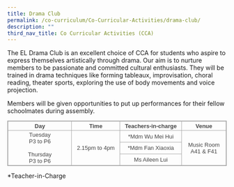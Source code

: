 ```yaml
---
title: Drama Club
permalink: /co-curriculum/Co-Curricular-Activities/drama-club/
description: ""
third_nav_title: Co Curricular Activities (CCA)
---
```

The EL Drama Club is an excellent choice of CCA for students who aspire to express themselves artistically through drama. Our aim is to nurture members to be passionate and committed cultural enthusiasts. They will be trained in drama techniques like forming tableaux, improvisation, choral reading, theater sports, exploring the use of body movements and voice projection.

Members will be given opportunities to put up performances for their fellow schoolmates during assembly.

<style type="text/css">
.tg  {border-collapse:collapse;border-spacing:0;margin:0px auto;}
.tg td{border-color:black;border-style:solid;border-width:1px;font-family:Arial, sans-serif;font-size:14px;
  overflow:hidden;padding:10px 5px;word-break:normal;}
.tg th{border-color:black;border-style:solid;border-width:1px;font-family:Arial, sans-serif;font-size:14px;
  font-weight:normal;overflow:hidden;padding:10px 5px;word-break:normal;}
.tg .tg-ncov{background-color:#FFF;color:#454545;text-align:center;vertical-align:middle}
.tg .tg-d8lx{background-color:#FFF;color:#444;font-weight:bold;text-align:center;vertical-align:middle}
.tg .tg-vfvg{background-color:#FFF;color:#444;text-align:center;vertical-align:middle}
</style>
<table width="682" class="ive_eobj_center iveo_table ives_tab_simple3" style="margin: auto; outline: 0px; padding: 0px; border-collapse: collapse; clear: both; border: 1px solid rgb(170, 170, 170); color: rgb(69, 69, 69); font-family: &quot;Open Sans&quot;, sans-serif; font-size: 16px; font-style: normal; font-variant-ligatures: normal; font-variant-caps: normal; font-weight: 400; letter-spacing: normal; orphans: 2; text-align: left; text-transform: none; white-space: normal; widows: 2; word-spacing: 0px; -webkit-text-stroke-width: 0px; background-color: initial; text-decoration-thickness: initial; text-decoration-style: initial; text-decoration-color: initial;"><tbody class="" style="margin: 0px; outline: 0px; padding: 0px;"><tr height="21" class="" style="margin: 0px; outline: 0px; padding: 0px;"><td height="21" class="" width="203" style="margin: 0px; outline: 0px; padding: 2px; text-align: center; border: 1px solid rgb(170, 170, 170);"><font size="2" face="arial, sans-serif" style="margin: 0px; outline: 0px; padding: 0px;"><b style="margin: 0px; outline: 0px; padding: 0px;">Day</b></font></td><td class="" width="150" style="margin: 0px; outline: 0px; padding: 2px; text-align: center; border: 1px solid rgb(170, 170, 170);"><font size="2" face="arial, sans-serif" style="margin: 0px; outline: 0px; padding: 0px;"><b style="margin: 0px; outline: 0px; padding: 0px;">Time</b></font></td><td class="" width="191" style="margin: 0px; outline: 0px; padding: 2px; text-align: center; border: 1px solid rgb(170, 170, 170);"><font size="2" face="arial, sans-serif" style="margin: 0px; outline: 0px; padding: 0px;"><b style="margin: 0px; outline: 0px; padding: 0px;">Teachers-in-charge</b></font></td><td class="" width="138" style="margin: 0px; outline: 0px; padding: 2px; text-align: center; border: 1px solid rgb(170, 170, 170);"><font size="2" face="arial, sans-serif" style="margin: 0px; outline: 0px; padding: 0px;"><b style="margin: 0px; outline: 0px; padding: 0px;">Venue</b></font></td></tr><tr height="20" class="" style="margin: 0px; outline: 0px; padding: 0px;"><td rowspan="3" height="60" class="" width="203" style="margin: 0px; outline: 0px; padding: 2px; text-align: center; border: 1px solid rgb(170, 170, 170);"><font size="2" face="arial, sans-serif" style="margin: 0px; outline: 0px; padding: 0px;">Tuesday<br class="" style="margin: 0px; outline: 0px; padding: 0px;">P3 to P6<br class="" style="margin: 0px; outline: 0px; padding: 0px;"><br class="" style="margin: 0px; outline: 0px; padding: 0px;">Thursday<br class="" style="margin: 0px; outline: 0px; padding: 0px;">P3 to P6</font></td><td rowspan="3" class="" width="150" style="margin: 0px; outline: 0px; padding: 2px; text-align: center; border: 1px solid rgb(170, 170, 170);"><font size="2" face="arial, sans-serif" style="margin: 0px; outline: 0px; padding: 0px;">2.15pm to 4pm</font></td><td class="" width="191" style="margin: 0px; outline: 0px; padding: 2px; text-align: center; border: 1px solid rgb(170, 170, 170);"><font size="2" face="arial, sans-serif" style="margin: 0px; outline: 0px; padding: 0px;">*Mdm Wu Mei Hui</font></td><td rowspan="3" class="" width="138" style="margin: 0px; outline: 0px; padding: 2px; text-align: center; border: 1px solid rgb(170, 170, 170);"><font size="2" face="arial, sans-serif" style="margin: 0px; outline: 0px; padding: 0px;">Music Room<br class="" style="margin: 0px; outline: 0px; padding: 0px;">A41 &amp; F41</font></td></tr><tr height="20" class="" style="margin: 0px; outline: 0px; padding: 0px;"><td height="20" class="" width="191" style="margin: 0px; outline: 0px; padding: 2px; text-align: center; border: 1px solid rgb(170, 170, 170);"><font size="2" face="arial, sans-serif" style="margin: 0px; outline: 0px; padding: 0px;">*Mdm Fan Xiaoxia</font></td></tr><tr height="20" class="" style="margin: 0px; outline: 0px; padding: 0px;"><td height="20" class="" style="margin: 0px; outline: 0px; padding: 2px; text-align: center; border: 1px solid rgb(170, 170, 170);"><font size="2" face="arial, sans-serif" style="margin: 0px; outline: 0px; padding: 0px;">Ms Aileen Lui</font></td></tr></tbody></table>

\*Teacher-in-Charge